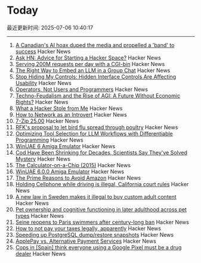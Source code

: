 # Today

最近更新时间: 2025-07-06 10:40:17

--- 
1. [A Canadian's AI hoax duped the media and propelled a 'band' to success](https://www.cbc.ca/news/entertainment/ai-band-hoax-velvet-sundown-1.7575874) Hacker News
2. [Ask HN: Advice for Starting a Hacker Space?](https://news.ycombinator.com/item?id=44476822) Hacker News
3. [Serving 200M requests per day with a CGI-bin](https://simonwillison.net/2025/Jul/5/cgi-bin-performance/) Hacker News
4. [The Right Way to Embed an LLM in a Group Chat](https://blog.tripjam.app/the-right-way-to-embed-an-llm-in-a-group-chat/) Hacker News
5. [Stop Hiding My Controls: Hidden Interface Controls Are Affecting Usability](https://interactions.acm.org/archive/view/july-august-2025/stop-hiding-my-controls-hidden-interface-controls-are-affecting-usability) Hacker News
6. [Operators, Not Users and Programmers](https://jyn.dev/operators-not-users-and-programmers/) Hacker News
7. [Techno-Feudalism and the Rise of AGI: A Future Without Economic Rights?](https://arxiv.org/abs/2503.14283) Hacker News
8. [What a Hacker Stole from Me](https://mynoise.net/blog.php) Hacker News
9. [How to Network as an Introvert](https://aginfer.bearblog.dev/how-to-network-as-an-introvert/) Hacker News
10. [7-Zip 25.00](https://github.com/ip7z/7zip/releases/tag/25.00) Hacker News
11. [RFK's proposal to let bird flu spread through poultry](https://www.livescience.com/health/flu/rfks-proposal-to-let-bird-flu-spread-through-poultry-could-set-us-up-for-a-pandemic-experts-warn) Hacker News
12. [Optimizing Tool Selection for LLM Workflows with Differentiable Programming](https://viksit.substack.com/p/optimizing-tool-selection-for-llm) Hacker News
13. [WinUAE 6 Amiga Emulator](https://www.winuae.net/) Hacker News
14. [Cod Have Been Shrinking for Decades, Scientists Say They've Solved Mystery](https://www.smithsonianmag.com/smart-news/these-cod-have-been-shrinking-dramatically-for-decades-now-scientists-say-theyve-solved-the-mystery-180986920/) Hacker News
15. [The Calculator-on-a-Chip (2015)](http://www.vintagecalculators.com/html/the_calculator-on-a-chip.html) Hacker News
16. [WinUAE 6.0.0 Amiga Emulator](https://www.winuae.net/) Hacker News
17. [The Prime Reasons to Avoid Amazon](https://blog.thenewoil.org/the-prime-reasons-to-avoid-amazon) Hacker News
18. [Holding Cellphone while driving is illegal, California court rules](https://www.latimes.com/california/story/2025-06-05/holding-your-cell-to-navigate-while-driving-is-illegal-court-says) Hacker News
19. [A new law in Sweden makes it illegal to buy custom adult content](https://www.euronews.com/next/2025/06/22/takes-away-our-safest-option-adult-creators-react-to-law-banning-online-sex-purchases-in-s) Hacker News
20. [Pet ownership and cognitive functioning in later adulthood across pet types](https://www.nature.com/articles/s41598-025-03727-9) Hacker News
21. [Seine reopens to Paris swimmers after century-long ban](https://www.lemonde.fr/en/france/article/2025/07/05/seine-reopens-to-paris-swimmers-after-century-long-ban_6743058_7.html) Hacker News
22. [How to not pay your taxes legally, apparently](https://mrsteinberg.com/how-to-not-pay-your-taxes-legally-apparently/) Hacker News
23. [Speeding up PostgreSQL dump/restore snapshots](https://xata.io/blog/behind-the-scenes-speeding-up-pgstream-snapshots-for-postgresql) Hacker News
24. [ApplePay vs. Alternative Payment Services](https://www.taler.net/en/news/2025-05.html) Hacker News
25. [Cops in [Spain] think everyone using a Google Pixel must be a drug dealer](https://www.androidauthority.com/google-pixel-organized-crime-preferred-phone-3573578/) Hacker News
